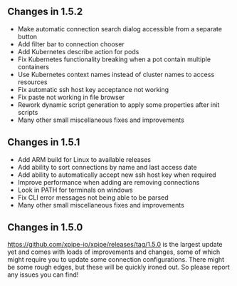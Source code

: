 ## Changes in 1.5.2

- Make automatic connection search dialog accessible from a separate button
- Add filter bar to connection chooser
- Add Kubernetes describe action for pods
- Fix Kubernetes functionality breaking when a pot contain multiple containers
- Use Kubernetes context names instead of cluster names to access resources
- Fix automatic ssh host key acceptance not working
- Fix paste not working in file browser
- Rework dynamic script generation to apply some properties after init scripts
- Many other small miscellaneous fixes and improvements

## Changes in 1.5.1

- Add ARM build for Linux to available releases
- Add ability to sort connections by name and last access date
- Add ability to automatically accept new ssh host key when required
- Improve performance when adding are removing connections
- Look in PATH for terminals on windows
- Fix CLI error messages not being able to be parsed
- Many other small miscellaneous fixes and improvements

## Changes in 1.5.0

https://github.com/xpipe-io/xpipe/releases/tag/1.5.0 is the largest update yet and comes with loads of improvements and changes, some of which might require you to update some connection configurations. There might be some rough edges, but these will be quickly ironed out. So please report any issues you can find!
